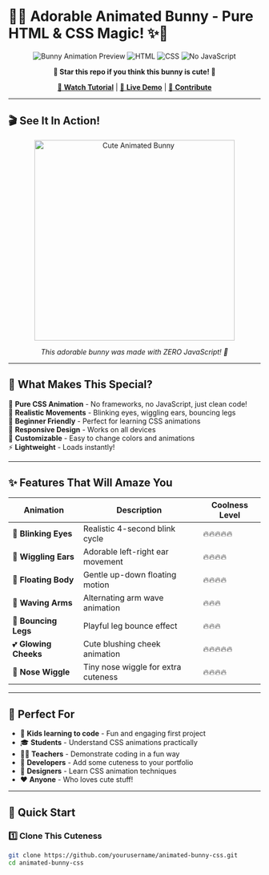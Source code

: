 # 🐰✨ Adorable Animated Bunny - Pure HTML & CSS Magic! ✨🐰

<div align="center">

![Bunny Animation Preview](https://img.shields.io/badge/CSS-Animation-pink?style=for-the-badge&logo=css3&logoColor=white)
![HTML](https://img.shields.io/badge/HTML5-E34F26?style=for-the-badge&logo=html5&logoColor=white)
![CSS](https://img.shields.io/badge/CSS3-1572B6?style=for-the-badge&logo=css3&logoColor=white)
![No JavaScript](https://img.shields.io/badge/No%20JavaScript-Needed-green?style=for-the-badge)

**🌟 Star this repo if you think this bunny is cute! 🌟**

[🔴 **Watch Tutorial**](https://youtube.com/@search4code) | [📱 **Live Demo**](#) | [💖 **Contribute**](#contributing)

</div>

---

## 🎬 **See It In Action!**

<!-- Add your bunny GIF/video here -->
<div align="center">
  <img src="bunny-demo.gif" alt="Cute Animated Bunny" width="400"/>
  
  *This adorable bunny was made with ZERO JavaScript! 🤯*
</div>

---

## 🚀 **What Makes This Special?**

🎯 **Pure CSS Animation** - No frameworks, no JavaScript, just clean code!  
🐰 **Realistic Movements** - Blinking eyes, wiggling ears, bouncing legs  
💖 **Beginner Friendly** - Perfect for learning CSS animations  
📱 **Responsive Design** - Works on all devices  
🎨 **Customizable** - Easy to change colors and animations  
⚡ **Lightweight** - Loads instantly!  

---

## ✨ **Features That Will Amaze You**

| Animation | Description | Coolness Level |
|-----------|-------------|----------------|
| 👀 **Blinking Eyes** | Realistic 4-second blink cycle | 🔥🔥🔥🔥🔥 |
| 🐰 **Wiggling Ears** | Adorable left-right ear movement | 🔥🔥🔥🔥 |
| 🌊 **Floating Body** | Gentle up-down floating motion | 🔥🔥🔥🔥 |
| 👋 **Waving Arms** | Alternating arm wave animation | 🔥🔥🔥 |
| 🦘 **Bouncing Legs** | Playful leg bounce effect | 🔥🔥🔥 |
| 💕 **Glowing Cheeks** | Cute blushing cheek animation | 🔥🔥🔥🔥🔥 |
| 👃 **Nose Wiggle** | Tiny nose wiggle for extra cuteness | 🔥🔥🔥🔥 |

---

## 🎯 **Perfect For**

- 👶 **Kids learning to code** - Fun and engaging first project
- 🎓 **Students** - Understand CSS animations practically  
- 👨‍🏫 **Teachers** - Demonstrate coding in a fun way
- 💼 **Developers** - Add some cuteness to your portfolio
- 🎨 **Designers** - Learn CSS animation techniques
- ❤️ **Anyone** - Who loves cute stuff!

---

## 🚀 **Quick Start**

### 1️⃣ Clone This Cuteness
```bash
git clone https://github.com/yourusername/animated-bunny-css.git
cd animated-bunny-css
